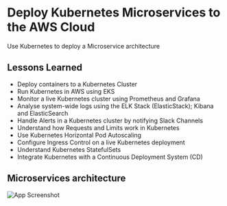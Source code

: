 
# Deploy Kubernetes Microservices to the AWS Cloud
Use Kubernetes to deploy a Microservice architecture


## Lessons Learned

- Deploy containers to a Kubernetes Cluster
- Run Kubernetes in AWS using EKS
- Monitor a live Kubernetes cluster using Prometheus and Grafana
- Analyse system-wide logs using the ELK Stack (ElasticStack); Kibana and ElasticSearch
- Handle Alerts in a Kubernetes cluster by notifying Slack Channels
- Understand how Requests and Limits work in Kubernetes
- Use Kubernetes Horizontal Pod Autoscaling
- Configure Ingress Control on a live Kubernetes deployment
- Understand Kubernetes StatefulSets
- Integrate Kubernetes with a Continuous Deployment System (CD)



## Microservices architecture

![App Screenshot](https://i.ibb.co/rMz4Q9v/vlcsnap-2023-10-17-15h19m09s822.png)

